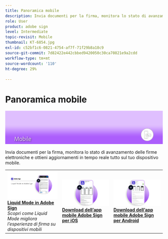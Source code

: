 ```yaml
---
title: Panoramica mobile
description: Invia documenti per la firma, monitora lo stato di avanzamento delle firme elettroniche e ottieni aggiornamenti in tempo reale tutto sul tuo dispositivo mobile
role: User
product: adobe sign
level: Intermediate
topic-revisit: Mobile
thumbnail: KT-6854.jpg
exl-id: c52bf1c6-0821-4754-af7f-71f29b8a18c9
source-git-commit: 7d82422e442cbbed9420050c30ca70821e9a2cdd
workflow-type: tm+mt
source-wordcount: '110'
ht-degree: 29%

---
```


# Panoramica mobile

![Immagine di Sign per dispositivi mobili](../assets/Hero-Mobile.png)

Invia documenti per la firma, monitora lo stato di avanzamento delle firme elettroniche e ottieni aggiornamenti in tempo reale tutto sul tuo dispositivo mobile.

<table style="table-layout:fixed">
<tr>
  <td>
    <a href="liquidmode.md">
      <img alt="Liquid Mode in Adobe Sign" src="assets/liquidmode.png" />
    </a>
    <div>
    <a href="liquidmode.md"><strong>Liquid Mode in Adobe Sign</strong></a>
    </div>
    <em>Scopri come Liquid Mode migliora l’esperienza di firma su dispositivi mobili</em>
    <br>
  </td>
  <td>
    <a href="https://itunes.apple.com/it/app/adobe-sign/id481082197?mt=8" target="_blank">
      <img alt="Download per iOS" src="assets/Mobile_iOS.png" />
    </a>
    <div>
    <a href="https://itunes.apple.com/us/app/adobe-sign/id481082197?mt=8" target="_blank"><strong>Download dell’app mobile Adobe Sign per iOS</strong></a>
    <br>
  </td>
  <td>
    <a href="https://play.google.com/store/apps/details?id=com.adobe.echosign&amp;hl=it" target="_blank">
      <img alt="Download per Android" src="assets/Mobile_Android.png" />
    </a>
    <div>
    <a href="https://play.google.com/store/apps/details?id=com.adobe.echosign&amp;hl=en" target="_blank"><strong>Download dell’app mobile Adobe Sign per Android</strong></a>
    <br>
  </td>
</tr>
</table>
